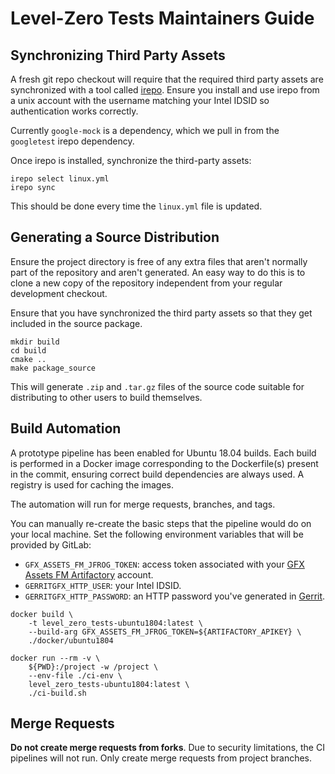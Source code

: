 # Level-Zero Tests Maintainers Guide

## Synchronizing Third Party Assets

A fresh git repo checkout will require that the required third party assets are
synchronized with a tool called [irepo](https://github.intel.com/GSDI/irepo).
Ensure you install and use irepo from a unix account with the username matching
your Intel IDSID so authentication works correctly.

Currently `google-mock` is a dependency, which we pull in from the `googletest`
irepo dependency.

Once irepo is installed, synchronize the third-party assets:

```
irepo select linux.yml
irepo sync
```

This should be done every time the `linux.yml` file is updated.

## Generating a Source Distribution

Ensure the project directory is free of any extra files that aren't normally
part of the repository and aren't generated. An easy way to do this is to clone
a new copy of the repository independent from your regular development checkout.

Ensure that you have synchronized the third party assets so that they get
included in the source package.

```
mkdir build
cd build
cmake ..
make package_source
```

This will generate `.zip` and `.tar.gz` files of the source code suitable for
distributing to other users to build themselves.

## Build Automation

A prototype pipeline has been enabled for Ubuntu 18.04 builds. Each build is
performed in a Docker image corresponding to the Dockerfile(s) present in the
commit, ensuring correct build dependencies are always used. A registry is used
for caching the images.

The automation will run for merge requests, branches, and tags.

You can manually re-create the basic steps that the pipeline would do on your
local machine. Set the following environment variables that will be provided by
GitLab:

- `GFX_ASSETS_FM_JFROG_TOKEN`: access token associated with your
  [GFX Assets FM Artifactory](https://gfx-assets.fm.intel.com) account.
- `GERRITGFX_HTTP_USER`: your Intel IDSID.
- `GERRITGFX_HTTP_PASSWORD`: an HTTP password you've generated in
  [Gerrit](https://gerrit-gfx.intel.com/#/settings/http-password).

```
docker build \
    -t level_zero_tests-ubuntu1804:latest \
    --build-arg GFX_ASSETS_FM_JFROG_TOKEN=${ARTIFACTORY_APIKEY} \
    ./docker/ubuntu1804

docker run --rm -v \
    ${PWD}:/project -w /project \
    --env-file ./ci-env \
    level_zero_tests-ubuntu1804:latest \
    ./ci-build.sh
```

## Merge Requests

**Do not create merge requests from forks**. Due to security limitations, the CI
pipelines will not run. Only create merge requests from project branches.

